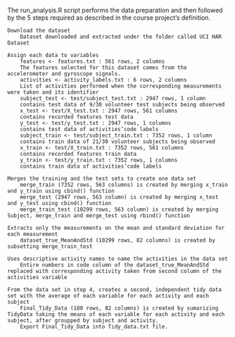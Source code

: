 
The run_analysis.R script performs the data preparation and then followed by the 5 steps required as described in the course project’s definition.

    Download the dataset
        Dataset downloaded and extracted under the folder called UCI HAR Dataset

    Assign each data to variables
        features <- features.txt : 561 rows, 2 columns
        The features selected for this dataset comes from the accelerometer and gyroscope signals.
        activities <- activity_labels.txt : 6 rows, 2 columns
        List of activities performed when the corresponding measurements were taken and its identifier 
        subject_test <- test/subject_test.txt : 2947 rows, 1 column
        contains test data of 9/30 volunteer test subjects being observed
        x_test <- test/X_test.txt : 2947 rows, 561 columns
        contains recorded features test data
        y_test <- test/y_test.txt : 2947 rows, 1 columns
        contains test data of activities’code labels
        subject_train <- test/subject_train.txt : 7352 rows, 1 column
        contains train data of 21/30 volunteer subjects being observed
        x_train <- test/X_train.txt : 7352 rows, 561 columns
        contains recorded features train data
        y_train <- test/y_train.txt : 7352 rows, 1 columns
        contains train data of activities’code labels

    Merges the training and the test sets to create one data set
        merge_train (7352 rows, 563 columns) is created by merging x_train and y_train using cbind() function
        merge_test (2947 rows, 563 column) is created by merging x_test and y_test using cbind() function
        merge_train_test (10299 rows, 563 column) is created by merging Subject, merge_train and merge_test using rbind() function

    Extracts only the measurements on the mean and standard deviation for each measurement
        dataset_true_MeanAndStd (10299 rows, 82 columns) is created by subsetting merge_train_test

    Uses descriptive activity names to name the activities in the data set
        Entire numbers in code column of the dataset_true_MeanAndStd replaced with corresponding activity taken from second column of the activities variable

    From the data set in step 4, creates a second, independent tidy data set with the average of each variable for each activity and each subject
        Final_Tidy_Data (180 rows, 82 columns) is created by sumarizing TidyData taking the means of each variable for each activity and each subject, after groupped by subject and activity.
        Export Final_Tidy_Data into Tidy_data.txt file.

